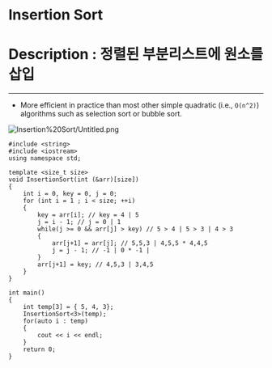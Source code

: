 # Insertion Sort

# Description : 정렬된 부분리스트에 원소를 삽입

---

- More efficient in practice than most other simple quadratic (i.e., `O(n^2)`) algorithms such as selection sort or bubble sort.

![Insertion%20Sort/Untitled.png](Insertion%20Sort/Untitled.png)

    #include <string>
    #include <iostream>
    using namespace std;
    
    template <size_t size>
    void InsertionSort(int (&arr)[size])
    {
        int i = 0, key = 0, j = 0;
        for (int i = 1 ; i < size; ++i)
        {
            key = arr[i]; // key = 4 | 5
            j = i - 1; // j = 0 | 1
            while(j >= 0 && arr[j] > key) // 5 > 4 | 5 > 3 | 4 > 3
            {
                arr[j+1] = arr[j]; // 5,5,3 | 4,5,5 * 4,4,5
                j = j - 1; // -1 | 0 * -1 |
            }
            arr[j+1] = key; // 4,5,3 | 3,4,5
        }
    }
    
    int main()
    {
        int temp[3] = { 5, 4, 3};
        InsertionSort<3>(temp);
        for(auto i : temp)
        {
            cout << i << endl;
        }
        return 0;
    }